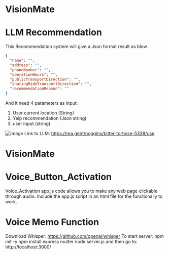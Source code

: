 # VisionMate













# LLM Recommendation
This Recommendation system will give a Json format result as blow
```json
{
  "name": "",
  "address": "",
  "phoneNumber": "",
  "operationHours": "",
  "publicTransportDirection": "",
  "sharingRideTransportDirection": "",
  "recommendationReason": ""
}
```
And it need 4 parameters as input:
1. User current location (String)
2. Yelp recommendation (Json string)
3. user input (string)

![image](https://github.com/user-attachments/assets/8eda6fa2-d6be-4da0-8690-ab79b2d5384f)
Link to LLM: https://rea.gent/noggins/bitter-tortoise-5338/use

# VisionMate













# Voice_Button_Activation
Voice_Activation app.js code allows you to make any web page clickable through audio. Include the app.js script in an html file for the functionaliy to work. 

# Voice Memo Function
Download Whisper: https://github.com/openai/whisper
To start server: 
npm init -y
npm install express multer
node server.js
and then go to: http://localhost:3000/
